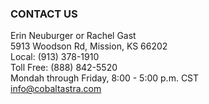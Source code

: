 ### CONTACT US

Erin Neuburger or Rachel Gast<br />
5913 Woodson Rd, Mission, KS 66202<br />
Local: (913) 378-1910<br />
Toll Free: (888) 842-5520<br />
Mondah through Friday, 8:00 - 5:00 p.m. CST<br />
info@cobaltastra.com
